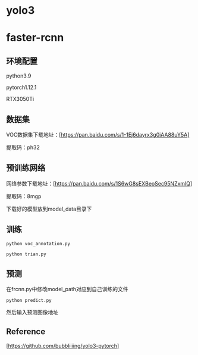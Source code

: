 # yolo3

# faster-rcnn
## 环境配置
python3.9

pytorch1.12.1

RTX3050Ti

## 数据集
VOC数据集下载地址：[https://pan.baidu.com/s/1-1Ej6dayrx3g0iAA88uY5A]

提取码：ph32

## 预训练网络
网络参数下载地址：[https://pan.baidu.com/s/1S6wG8sEXBeoSec95NZxmlQ]

提取码：8mgp

下载好的模型放到model_data目录下

## 训练
`python voc_annotation.py`

`python trian.py`

## 预测
在frcnn.py中修改model_path对应到自己训练的文件

`python predict.py`

然后输入预测图像地址

## Reference
[https://github.com/bubbliiiing/yolo3-pytorch]
